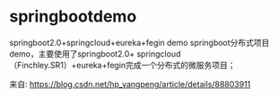 # springbootdemo
springboot2.0+springcloud+eureka+fegin demo
springboot分布式项目demo，主要使用了springboot2.0+ springcloud（Finchley.SR1）+eureka+fegin完成一个分布式的微服务项目；

来自: https://blog.csdn.net/hp_yangpeng/article/details/88803911

